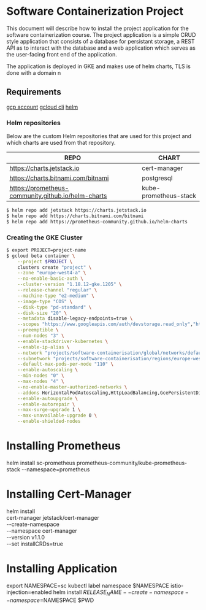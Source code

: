 # Software Containerization Project
This document will describe how to install the project application for the software containerization course. The project application is a simple CRUD style application that consists of a database for persistant storage, a REST API as to interact with the database and a web application which serves as the user-facing front end of the application.

The application is deployed in GKE and makes use of helm charts, TLS is done with a domain n

## Requirements
[gcp account](https://console.cloud.google.com/?hl=nl)
[gcloud cli](https://cloud.google.com/sdk/gcloud)
[helm](https://helm.sh/)



### Helm repositories

Below are the custom Helm repositories that are used for this project and which charts are used from that repository.

| REPO | CHART |
| ------ | ------ |
| https://charts.jetstack.io | cert-manager |
| https://charts.bitnami.com/bitnami | postgresql |
| https://prometheus-community.github.io/helm-charts | kube-prometheus-stack |

```sh
$ helm repo add jetstack https://charts.jetstack.io
$ helm repo add https://charts.bitnami.com/bitnami
$ helm repo add https://prometheus-community.github.io/helm-charts
```


### Creating the GKE Cluster

```sh
$ export PROJECT=project-name
$ gcloud beta container \
    --project $PROJECT \
    clusters create "project" \
    --zone "europe-west4-a" \
    --no-enable-basic-auth \
    --cluster-version "1.18.12-gke.1205" \
    --release-channel "regular" \
    --machine-type "e2-medium" \
    --image-type "COS" \
    --disk-type "pd-standard" \
    --disk-size "20" \
    --metadata disable-legacy-endpoints=true \
    --scopes "https://www.googleapis.com/auth/devstorage.read_only","https://www.googleapis.com/auth/logging.write","https://www.googleapis.com/auth/monitoring","https://www.googleapis.com/auth/servicecontrol","https://www.googleapis.com/auth/service.management.readonly","https://www.googleapis.com/auth/trace.append" \
    --preemptible \
    --num-nodes "3" \
    --enable-stackdriver-kubernetes \
    --enable-ip-alias \
    --network "projects/software-containerisation/global/networks/default" \
    --subnetwork "projects/software-containerisation/regions/europe-west4/subnetworks/default" \
    --default-max-pods-per-node "110" \
    --enable-autoscaling \
    --min-nodes "0" \
    --max-nodes "4" \
    --no-enable-master-authorized-networks \
    --addons HorizontalPodAutoscaling,HttpLoadBalancing,GcePersistentDiskCsiDriver \
    --enable-autoupgrade \
    --enable-autorepair \
    --max-surge-upgrade 1 \
    --max-unavailable-upgrade 0 \
    --enable-shielded-nodes
```

# Installing Prometheus
helm install sc-prometheus prometheus-community/kube-prometheus-stack --namespace=prometheus

# Installing Cert-Manager
helm install \
  cert-manager jetstack/cert-manager \
  --create-namespace \
  --namespace cert-manager \
  --version v1.1.0 \
  --set installCRDs=true

# Installing Application
export NAMESPACE=sc
kubectl label namespace $NAMESPACE istio-injection=enabled
helm install $RELEASE_NAME --create-namespace --namespace=$NAMESPACE $PWD